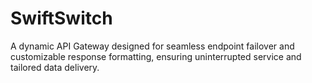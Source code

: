 # SwiftSwitch
A dynamic API Gateway designed for seamless endpoint failover and customizable response formatting, ensuring uninterrupted service and tailored data delivery.
